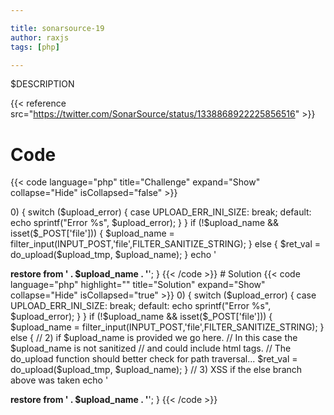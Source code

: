 ```yaml
---

title: sonarsource-19
author: raxjs
tags: [php]

---
```


$DESCRIPTION

<!--more-->
{{< reference src="https://twitter.com/SonarSource/status/1338868922225856516" >}}

# Code
{{< code language="php"  title="Challenge" expand="Show" collapse="Hide" isCollapsed="false" >}}
<?php
if ('restore' == $_GET['action']) {
    $upload = $_FILES['filename'];
    $upload_tmp = $_FILES['filename']['tmp_name'];
    $upload_name = $_FILES['filename']['name'];
    $upload_error = $_FILES['filename']['error'];
    if ($upload_error > 0) {
        switch ($upload_error) {
            case UPLOAD_ERR_INI_SIZE:
                break;
            default:
                echo sprintf("Error %s", $upload_error);
        }
    }
    if (!$upload_name && isset($_POST['file'])) {
    $upload_name = filter_input(INPUT_POST,'file',FILTER_SANITIZE_STRING);
    } else {
        $ret_val = do_upload($upload_tmp, $upload_name);
    }
    echo '<p><b>restore from ' . $upload_name . '</b>';
}

{{< /code >}}

# Solution
{{< code language="php" highlight="" title="Solution" expand="Show" collapse="Hide" isCollapsed="true" >}}
<?php
if ('restore' == $_GET['action']) {
    $upload = $_FILES['filename'];
    $upload_tmp = $_FILES['filename']['tmp_name'];
    $upload_name = $_FILES['filename']['name'];
    $upload_error = $_FILES['filename']['error'];
    // 1) $upload and $upload_name  is under user control
    if ($upload_error > 0) {
        switch ($upload_error) {
            case UPLOAD_ERR_INI_SIZE:
                break;
            default:
                echo sprintf("Error %s", $upload_error);
        }
    }
    if (!$upload_name && isset($_POST['file'])) {
    $upload_name = filter_input(INPUT_POST,'file',FILTER_SANITIZE_STRING);
    } else {
        // 2) if $upload_name is provided we go here.
        //    In this case the $upload_name is not sanitized
        //    and could include html tags.
        //    The do_upload function should better check for path traversal...
        $ret_val = do_upload($upload_tmp, $upload_name);
    }
    // 3) XSS if the else branch above was taken
    echo '<p><b>restore from ' . $upload_name . '</b>';
}



{{< /code >}}